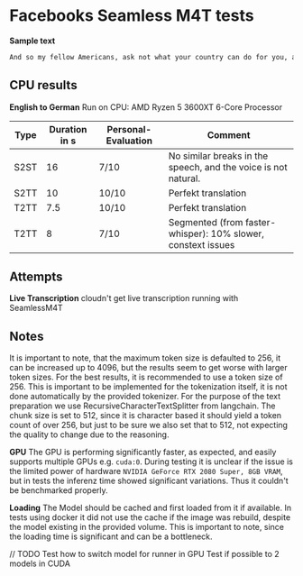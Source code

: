 # Facebooks Seamless M4T tests

**Sample text**

```txt
And so my fellow Americans, ask not what your country can do for you, ask what you can do for your country.
```

## CPU results

**English to German**
Run on CPU: AMD Ryzen 5 3600XT 6-Core Processor

| Type | Duration in s | Personal-Evaluation | Comment                                                        |
| ---- | ------------- | ------------------- | -------------------------------------------------------------- |
| S2ST | 16            | 7/10                | No similar breaks in the speech, and the voice is not natural. |
| S2TT | 10            | 10/10               | Perfekt translation                                            |
| T2TT | 7.5           | 10/10               | Perfekt translation                                            |
| T2TT | 8             | 7/10                | Segmented (from faster-whisper): 10% slower, constext issues   |


## Attempts

**Live Transcription**
cloudn't get live transcription running with SeamlessM4T

## Notes

It is important to note, that the maximum token size is defaulted to 256, it can be increased up to 4096, but the results seem to get worse with larger token sizes. For the best results, it is recommended to use a token size of 256. This is important to be implemented for the tokenization itself, it is not done automatically by the provided tokenizer.
For the purpose of the text preparation we use RecursiveCharacterTextSplitter from langchain. The chunk size is set to 512, since it is character based it should yield a token count of over 256, but just to be sure we also set that to 512, not expecting the quality to change due to the reasoning.

**GPU**
The GPU is performing significantly faster, as expected, and easily supports multiple GPUs e.g. `cuda:0`.
During testing it is unclear if the issue is the limited power of hardware `NVIDIA GeForce RTX 2080 Super, 8GB VRAM`, but in tests the inferenz time showed significant variations. Thus it couldn't be benchmarked properly.

**Loading**
The Model should be cached and first loaded from it if available. In tests using docker it did not use the cache if the image was rebuild, despite the model existing in the provided volume. This is important to note, since the loading time is significant and can be a bottleneck.


// TODO
Test how to switch model for runner in GPU
Test if possible to 2 models in CUDA